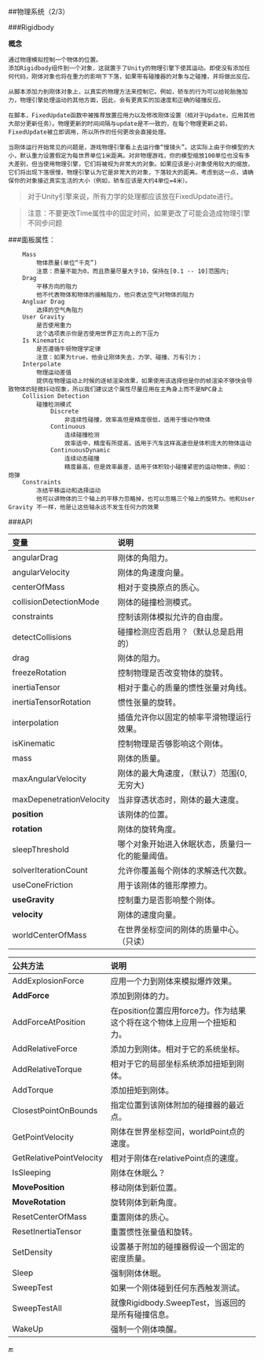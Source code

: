 ##物理系统（2/3）

###Rigidbody

**概念**

    通过物理模拟控制一个物体的位置。
    添加Rigidbody组件到一个对象，这就置于了Unity的物理引擎下使其运动。即使没有添加任何代码，刚体对象也将在重力的影响下下落，如果带有碰撞器的对象与之碰撞，并将做出反应。

    从脚本添加力到刚体对象上，以真实的物理方法来控制它。例如，轿车的行为可以给轮胎施加力，物理引擎处理运动的其他方面，因此，会有更真实的加速度和正确的碰撞反应。

    在脚本，FixedUpdate函数中被推荐放置应用力以及修改刚体设置（相对于Update，应用其他大部分更新任务）。物理更新的时间间隔与update是不一致的，在每个物理更新之前，FixedUpdate被立即调用，所以所作的任何更改会直接处理。

    当刚体运行开始常见的问题是，游戏物理引擎看上去运行像“慢镜头”。这实际上由于你模型的大小，默认重力设置假定为每世界单位1米距离。对非物理游戏，你的模型缩放100单位也没有多大差别，但当使用物理引擎，它们将被视为非常大的对象。如果应该是小对象使用较大的缩放，它们将出现下落很慢，物理引擎认为它是非常大的对象，下落较大的距离。考虑到这一点，请确保你的对象接近真实生活的大小（例如，轿车应该是大约4单位=4米）。



>对于Unity引擎来说，所有力学的处理都应该放在FixedUpdate进行。

>注意：不要更改Time属性中的固定时间，如果更改了可能会造成物理引擎不同步问题

###面板属性：
```
    Mass
        物体质量(单位“千克”)
        注意：质量不能为0，而且质量尽量大于10，保持在[0.1 -- 10]范围内;
    Drag
        平移方向的阻力
        他不代表物体和物体的接触阻力，他只表达空气对物体的阻力
    Angluar Drag
        选择的空气角阻力
    User Gravity
        是否使用重力
        这个选项表示你是否使用世界正方向上的下压力
    Is Kinematic
        是否遵循牛顿物理学定律
        注意：如果为true，他会让刚体失去，力学、碰撞、万有引力；
    Interpolate
        物理运动差值
        提供在物理运动上时候的逐帧渲染效果，如果使用该选择但是你的帧渲染不够快会导致物体的轻微抖动现象，所以我们建议这个属性尽量应用在主角身上而不是NPC身上
    Collision Detection
        碰撞检测模式
            Discrete
                非连续性碰撞，效率高但是精度很低，适用于慢动作物体
            Continuous
                连续碰撞检测
                效率适中，精度有所提高，适用于汽车这样高速但是体积庞大的物体运动
            ContinuousDynamic
                连续动态碰撞
                精度最高，但是效率最差，适用于体积较小碰撞紧密的运动物体，例如：炮弹
    Constraints
        冻结平移运动和选择运动
        他可以讲物体的三个轴上的平移力忽略掉，也可以忽略三个轴上的旋转力。他和User Gravity 不一样，他是让这些轴永远不发生任何力的效果

```


###API

|变量|说明|
|:--|:--|
|angularDrag|刚体的角阻力。|
|angularVelocity|刚体的角速度向量。|
|centerOfMass|相对于变换原点的质心。|
|collisionDetectionMode|刚体的碰撞检测模式。|
|constraints|控制该刚体模拟允许的自由度。|
|detectCollisions|碰撞检测应否启用？（默认总是启用的）|
|drag|刚体的阻力。|
|freezeRotation|控制物理是否改变物体的旋转。|
|inertiaTensor|相对于重心的质量的惯性张量对角线。|
|inertiaTensorRotation|惯性张量的旋转。|
|interpolation|插值允许你以固定的帧率平滑物理运行效果。|
|isKinematic|控制物理是否够影响这个刚体。|
|mass|刚体的质量。|
|maxAngularVelocity|刚体的最大角速度，（默认7）范围{0, 无穷大}|
|maxDepenetrationVelocity|当非穿透状态时，刚体的最大速度。|
|**position**|该刚体的位置。|
|**rotation**|刚体的旋转角度。|
|sleepThreshold|哪个对象开始进入休眠状态，质量归一化的能量阈值。|
|solverIterationCount|允许你覆盖每个刚体的求解迭代次数。|
|useConeFriction|用于该刚体的锥形摩擦力。|
|**useGravity**|控制重力是否影响整个刚体。|
|**velocity**|刚体的速度向量。|
|worldCenterOfMass|在世界坐标空间的刚体的质量中心。（只读）|

|公共方法|说明|
|:--|:--|
|AddExplosionForce|应用一个力到刚体来模拟爆炸效果。|
|**AddForce**|添加到刚体的力。|
|AddForceAtPosition|在position位置应用force力。作为结果这个将在这个物体上应用一个扭矩和力。|
|AddRelativeForce|添加力到刚体。相对于它的系统坐标。|
|AddRelativeTorque|相对于它的局部坐标系统添加扭矩到刚体。|
|AddTorque|添加扭矩到刚体。|
|ClosestPointOnBounds|指定位置到该刚体附加的碰撞器的最近点。|
|GetPointVelocity|刚体在世界坐标空间，worldPoint点的速度。|
|GetRelativePointVelocity|相对于刚体在relativePoint点的速度。|
|IsSleeping|刚体在休眠么？|
|**MovePosition**|移动刚体到新位置。|
|**MoveRotation**|旋转刚体到新角度。|
|ResetCenterOfMass|重置刚体的质心。|
|ResetInertiaTensor|重置惯性张量值和旋转。|
|SetDensity|设置基于附加的碰撞器假设一个固定的密度质量。|
|Sleep|强制刚体休眠。|
|SweepTest|如果一个刚体碰到任何东西触发测试。|
|SweepTestAll|就像Rigidbody.SweepTest，当返回的是所有碰撞信息。|
|WakeUp|强制一个刚体唤醒。|




🔚
